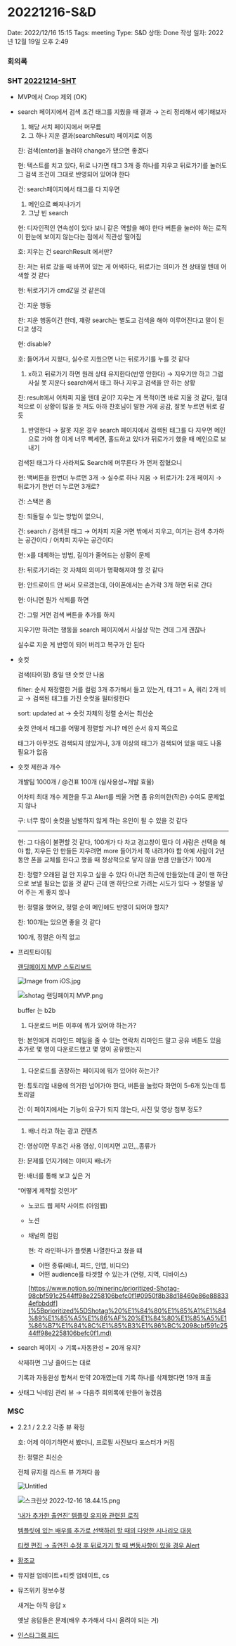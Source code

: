 # 20221216-S&D

Date: 2022/12/16 15:15
Tags: meeting
Type: S&D
상태: Done
작성 일자: 2022년 12월 19일 오후 2:49

### 회의록

### SHT [20221214-SHT](https://www.notion.so/20221214-SHT-55771d0e77bb4db1820c6e12fcd93fda)

- MVP에서 Crop 제외 (OK)
- search 페이지에서 검색 조건 태그를 지웠을 때 결과 → 논리 정리해서 얘기해보자
    
    1. 해당 서치 페이지에서 머무름
    2. 그 하나 지운 결과(searchResult) 페이지로 이동
    
    찬: 검색(enter)을 눌러야 change가 됐으면 좋겠다
    
    현: 텍스트를 치고 있다, 뒤로 나가면 
    태그 3개 중 하나를 지우고 뒤로가기를 눌러도 그 검색 조건이 그대로 반영되어 있어야 한다
    
    건: search페이지에서 태그를 다 지우면
    1. 메인으로 빠져나가기
    2. 그냥 빈 search
    
    현: 디자인적인 연속성이 있다 보니 같은 역할을 해야 한다
    버튼을 눌러야 하는 로직이 한눈에 보이지 않는다는 점에서 직관성 떨어짐
    
    호: 지우는 건 searchResult 에서만?
    
    찬: 저는 뒤로 갔을 때 바뀌어 있는 게 어색하다, 뒤로가는 의미가 전 상태일 텐데
    어색할 것 같다
    
    현: 뒤로가기가 cmdZ일 것 같은데
    
    건: 지운 행동
    
    찬: 지운 행동이긴 한데, 쟤랑 search는 별도고 검색을 해야 이루어진다고 말이 된다고 생각
    
    현: disable?
    
    호: 들어가서 지웠다, 실수로 지웠으면 나는 뒤로가기를 누를 것 같다
    
    1. x하고 뒤로가기 하면 원래 상태 유지한다(반영 안한다) → 지우기만 하고 
    그럼 사실 못 지운다
    search에서 태그 하나 지우고 검색을 안 하는 상황
    
    찬: result에서 어차피 지울 텐데 굳이?
    지우는 게 목적이면 바로 지울 것 같다, 절대적으로 이 상황이 많을 듯
    저도 아까 찬호님이 말한 거에 공감, 잘못 누르면 뒤로 갈듯
    
    1. 반영한다 → 잘못 지운 경우
    search 페이지에서 검색된 태그를 다 지우면 메인으로 가야 함
    이게 너무 빡세면, 홀드하고 있다가 뒤로가기 했을 때 메인으로 보내기
    
    검색된 태그가 다 사라져도 Search에 머무른다 가 먼저 잡혔으니
    
    현: 백버튼을 한번더 누르면 
    3개 → 실수로 하나 지움 → 뒤로가기: 2개 페이지 → 뒤로가기 한번 더 누르면 3개로?
    
    건: 스택은 좀
    
    찬: 되돌릴 수 있는 방법이 없으니,
    
    건: search / 검색된 태그 → 
    어차피 지울 거면 밖에서 지우고, 여기는 검색 추가하는 공간이다 / 어차피 지우는 공간이다
    
    현: x를 대체하는 방법, 길이가 줄어드는 상황이 문제
    
    찬: 뒤로가기라는 것 자체의 의미가 명확해져야 할 것 같다
    
    현: 안드로이드 안 써서 모르겠는데, 아이폰에서는 손가락 3개 하면 뒤로 간다
    
    현: 아니면 뭔가 삭제를 하면
    
    건: 그럴 거면 검색 버튼을 추가를 하지
    
    지우기만 하려는 행동을 search 페이지에서 사실상 막는 건데 그게 괜찮나
    
    실수로 지운 게 반영이 되어 버리고 복구가 안 된다
    

- 숏컷
    
    검색(타이핑) 중일 땐 숏컷 안 나옴
    
    filter: 순서 재정렬한 거를 컬럼 3개 추가해서 들고 있는거, 태그1 = A, 쿼리 2개 비교
    → 검색된 태그를 가진 숏컷을 필터링한다
    
    sort: updated at
    → 숏컷 자체의 정렬 순서는 최신순
    
    숏컷 안에서 태그를 어떻게 정렬할 거냐? 메인 순서 유지 쪽으로
    
    태그가 아무것도 검색되지 않았거나, 3개 이상의 태그가 검색되어 있을 때도 나올 필요가 없음
    

- 숏컷 제한과 개수
    
    개발팀 1000개 / @건표 100개 (실사용성~개발 효율)
    
    어차피 최대 개수 제한을 두고 Alert를 띄울 거면 좀 유의미한(작은) 수여도 문제없지 않나
    
    구: 너무 많이 숏컷을 남발하지 않게 하는 유인이 될 수 있을 것 같다
    
    ---
    
    현: 그 다음이 불편할 것 같다, 100개가 다 차고 경고창이 떴다
    이 사람은 선택을 해야 함, 지우든 안 만들든
    지우려면 more 들어가서 쭉 내려가야 함
    아예 사람이 2년 동안 폰을 교체를 한다고 했을 때 정상적으로 닿지 않을 만큼 만들던가
    100개
    
    찬: 정렬? 오래된 걸 안 지우고 싶을 수 있다
    아니면 최근에 만들었는데
    굳이 맨 하단으로 보낼 필요는 없을 것 같다
    근데 맨 하단으로 가려는 시도가 있다 → 정렬을 넣어 주는 게 좋지 않나
    
    현: 정렬을 했어요, 정렬 순이 메인에도 반영이 되어야 할지?
    
    찬: 100개는 있으면 좋을 것 같다
    
    100개, 정렬은 아직 없고
    
- 프리토타이핑
    
    [랜딩페이지 MVP 스토리보드](https://www.notion.so/MVP-3ff2b1590df24d0ca0eba4d9438c131e) 
    
    ![Image from iOS.jpg](20221216-S&D%20e4f10788559a438cbd92f98db717a7de/Image_from_iOS.jpg)
    
    ![shotag 랜딩페이지 MVP.png](20221216-S&D%20e4f10788559a438cbd92f98db717a7de/shotag_%25E1%2584%2585%25E1%2585%25A2%25E1%2586%25AB%25E1%2584%2583%25E1%2585%25B5%25E1%2586%25BC%25E1%2584%2591%25E1%2585%25A6%25E1%2584%258B%25E1%2585%25B5%25E1%2584%258C%25E1%2585%25B5_MVP.png)
    
    buffer 는 b2b
    
    1. 다운로드 버튼 이후에 뭐가 있어야 하는가?
    
    현: 본인에게 리마인드 메일을 줄 수 있는 연락처
    리마인드 말고 공유 버튼도 있음
    추가로 몇 명이 다운로드했고  몇 명이 공유했는지
    
    ---
    
    1. 다운로드를 권장하는 페이지에 뭐가 있어야 하는가?
    
    현: 튜토리얼 내용에 의거한
    넘어가야 한다, 버튼을 눌렀다
    화면이 5-6개 있는데 튜토리얼
    
    건: 이 페이지에서는 기능이 요구가 되지 않는다, 사진 및 영상 첨부 정도?
    
    ---
    
    1. 배너 라고 하는 광고 컨텐츠
    
    건: 영상이면 무조건 사용 영상,
    이미지면 고민,,,종류가
    
    찬: 문제를 던지기에는 이미지 배너가
    
    현: 배너를 통해 보고 싶은 거
    
    “어떻게 제작할 것인가”
    
    - 노코드 웹 제작 사이트 (아임웹)
    - 노션
    
    - 채널의 컬럼
        
        현: 각 라인하나가 플랫폼 나열한다고 쳤을 떄
        - 어떤 종류(배너, 피드, 인앱, 비디오)
        - 어떤 audience를 타겟할 수 있는가 (연령, 지역, 디바이스)
        
        [https://www.notion.so/minerinc/prioritized-Shotag-98cbf591c2544ff98e2258106befc0f1#0950f8b38d18460e86e888334efbbddf](%5Bprioritized%5DShotag%20%E1%84%80%E1%85%A1%E1%84%89%E1%85%A5%E1%86%AF%20%E1%84%80%E1%85%A5%E1%86%B7%E1%84%8C%E1%85%B3%E1%86%BC%2098cbf591c2544ff98e2258106befc0f1.md)
        
    

- search 페이지 → 기록+자동완성 = 20개 유지?
    
    삭제하면 그냥 줄어드는 대로
    
    기록과 자동완성 합쳐서 만약 20개였는데 기록 하나를 삭제했다면 19개 표출
    
- 샷태그 닉네임 관리 뷰 → 다음주 회의록에 만들어 놓겠음

### MSC

- 2.2.1 / 2.2.2 각종 뷰 확정
    
    
    호: 어제 이야기하면서 봤더니, 프로필 사진보다 포스터가 커짐
    
    찬: 정렬은 최신순
    
    전체 뮤지컬 리스트 뷰 가져다 씀
    
    ![Untitled](20221216-S&D%20e4f10788559a438cbd92f98db717a7de/Untitled.png)
    
    ![스크린샷 2022-12-16 18.44.15.png](20221216-S&D%20e4f10788559a438cbd92f98db717a7de/%25E1%2584%2589%25E1%2585%25B3%25E1%2584%258F%25E1%2585%25B3%25E1%2584%2585%25E1%2585%25B5%25E1%2586%25AB%25E1%2584%2589%25E1%2585%25A3%25E1%2586%25BA_2022-12-16_18.44.15.png)
    
    [‘내가 추가한 출연진’ 템플릿 유지와 관련된 로직](https://www.notion.so/a68736f8aad44363b89025b9b3183619) 
    
    [템플릿에 있는 배우를 추가로 선택하려 할 때의 다양한 시나리오 대응](https://www.notion.so/cbc79188c51949ebb937a94f5feb01e9) 
    
    [티켓 편집 → 출연진 수정 후 뒤로가기 할 때 변동사항이 있을 경우 Alert](https://www.notion.so/Alert-847b9a3ba69449958061bb4447119863)
    
- [황조교](https://www.notion.so/a3a626636b06407f961a35a77b595dc1)
- 뮤지컬 업데이트+티켓 업데이트, cs
- 뮤즈위키 정보수정
    
    새거는 아직 응답 x
    
    옛날 응답들은 문제(배우 추가해서 다시 올려야 되는 거)
    
- [인스타그램 피드](https://www.notion.so/f6b1d7b184ab45fca0899486a8f14501)